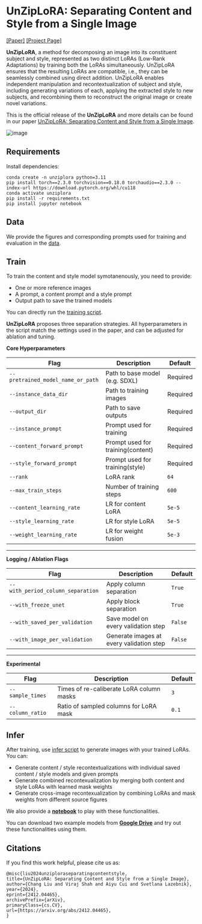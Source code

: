 # UnZipLoRA: Separating Content and Style from a Single Image
[\[Paper\]](https://arxiv.org/abs/2412.04465) 
[\[Project Page\]](https://unziplora.github.io/)


__UnZipLoRA__, a method for decomposing an image into its constituent subject and style, represented as two distinct LoRAs (Low-Rank Adaptations) by training both the LoRAs simultaneously. UnZipLoRA ensures that the resulting LoRAs are compatible, i.e., they can be seamlessly combined using direct addition. UnZipLoRA enables independent manipulation and recontextualization of subject and style, including generating variations of each, applying the extracted style to new subjects, and recombining them to reconstruct the original image or create novel variations.

This is the official release of the __UnZipLoRA__ and more details can be found in our paper [UnZipLoRA: Separating Content and Style from a Single Image](https://arxiv.org/abs/2412.04465).

    
![image](cover_images/teaser.png)

## Requirements

Install dependencies:

```
conda create -n unziplora python=3.11
pip install torch==2.3.0 torchvision==0.18.0 torchaudio==2.3.0 --index-url https://download.pytorch.org/whl/cu118
conda activate unziplora
pip install -r requirements.txt
pip install jupyter notebook
```

## Data

We provide the figures and corresponding prompts used for training and evaluation in the [data](instance_data).

## Train

To train the content and style model symotanenously, you need to provide:

* One or more reference images
* A prompt, a content prompt and a style prompt
* Output path to save the trained models

You can directly run the [training script](train.sh).  

__UnZipLoRA__ proposes three separation strategies. All hyperparameters in the script match the settings used in the paper, and can be adjusted for ablation and tuning.

**Core Hyperparameters**

| Flag                          | Description                              | Default        |
|------------------------------|------------------------------------------|----------------|
| `--pretrained_model_name_or_path` | Path to base model (e.g. SDXL)      | Required       |
| `--instance_data_dir`         | Path to training images                  | Required       |
| `--output_dir`                | Path to save outputs                     | Required       |
| `--instance_prompt`          | Prompt used for training                 | Required       |
| `--content_forward_prompt`   | Prompt used for training(content)         | Required       |
| `--style_forward_prompt`     | Prompt used for training(style)           | Required       |
| `--rank`                      | LoRA rank                                | `64`           |
| `--max_train_steps`           | Number of training steps                 | `600`         |
| `--content_learning_rate`     | LR for content LoRA                      | `5e-5`         |
| `--style_learning_rate`       | LR for style LoRA                        | `5e-5`         |
| `--weight_learning_rate`      | LR for weight fusion                     | `5e-3`         |

---

**Logging / Ablation Flags**

| Flag                          | Description                              | Default        |
|------------------------------|------------------------------------------|----------------|
| `--with_period_column_separation`| Apply column separation              | `True`        |
| `--with_freeze_unet`         | Apply block separation                   | `True`        |
| `--with_saved_per_validation`| Save model on every validation step      | `False`        |
| `--with_image_per_validation`| Generate images at every validation step    | `False`        |

---

**Experimental**

| Flag                          | Description                              | Default        |
|------------------------------|------------------------------------------|----------------|
| `--sample_times`             | Times of re-caliberate LoRA column masks | `3`            |
| `--column_ratio`             | Ratio of sampled columns for LoRA mask   | `0.1`          |


## Infer

After training, use [infer script](infer.sh) to generate images with your trained LoRAs. You can:

* Generate content / style recontextualizations with individual saved content / style models and given prompts
* Generate combined recontexualization by merging both content and style LoRAs with learned mask weights 
* Generate cross-image recontexualization by combining LoRAs and mask weights from different source figures

We also provide a [__notebook__](playground.ipynb) to play with these functionalities.

You can download two example models from [__Google Drive__](https://drive.google.com/file/d/1oaDBGntlg3yX3Nig1BaLEllLKp82-l21/view?usp=drive_link) and try out these functionalities using them.

## Citations
If you find this work helpful, please cite us as:
```
@misc{liu2024unziploraseparatingcontentstyle,
title={UnZipLoRA: Separating Content and Style from a Single Image},
author={Chang Liu and Viraj Shah and Aiyu Cui and Svetlana Lazebnik},
year={2024},
eprint={2412.04465},
archivePrefix={arXiv},
primaryClass={cs.CV},
url={https://arxiv.org/abs/2412.04465},
}
```
